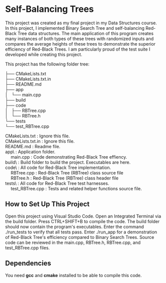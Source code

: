 # Self-Balancing Trees

This project was created as my final project in my Data Structures
course. In this project, I implemented Binary Search Tree and 
self-balancing Red-Black Tree data structures. The main application
of this program creates many instances of both types of these trees
with randomized inputs and compares the average heights of these trees 
to demonstrate the superior efficiency of Red-Black Trees. I am 
particularly proud of the test suite I developed while creating
this project. 

This project has the following folder tree:

├── CMakeLists.txt  
├── CMakeLists.txt.in  
├── README.md  
├── app  
│   └── main.cpp  
├── build  
├── code  
│   ├── RBTree.cpp  
│   └── RBTree.h  
└── tests  
    └── test_RBTree.cpp

CMakeLists.txt      : Ignore this file.<br>
CMakeLists.txt.in   : Ignore this file.<br>
README.md           : Readme file.<br>
app\                : Application folder.<br>
&emsp; main.cpp            :   Code demonstrating Red-Black Tree effiency.<br>
build\              : Build folder to build the project. Executables are here.<br>
code\               : All code for Red-Black Tree implementation.<br>
&emsp; RBTree.cpp          :   Red-Black Tree (RBTree) class source file<br>
&emsp; RBTree.h            :   Red-Black Tree (RBTree) class header file<br>
tests\              : All code for Red-Black Tree test harnesses.<br>
&emsp; test_RBTree.cpp     :    Tests and related helper functions source file.<br>

## How to Set Up This Project

Open this project using Visual Studio Code. Open an Integrated Terminal via the build
folder. Press CTRL+SHIFT+B to compile the code. The build folder should now contain 
the program's executables. Enter the command ./run_tests to verify that all tests pass. 
Enter ./run_app for a demonstration of Red-Black Tree's efficiency compared 
to Binary Search Trees. Source code can be reviewed in the main.cpp, RBTree.h,
RBTree.cpp, and test_RBTree.cpp files. 

## Dependencies
You need **gcc** and **cmake** installed to be able to compile this code.
